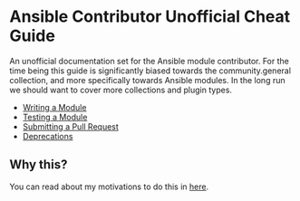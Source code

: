 Ansible Contributor Unofficial Cheat Guide
==========================================

An unofficial documentation set for the Ansible module contributor. For the time being this guide is significantly biased towards the community.general collection, and more specifically towards Ansible modules. In the long run we should want to cover more collections and plugin types.

* [Writing a Module](/mod-writing.md)
* [Testing a Module](/mod-testing.md)
* [Submitting a Pull Request](/submitting-pr.md)
* [Deprecations](/deprecations.md)

## Why this?

You can read about my motivations to do this in [here](/motivations.md).
